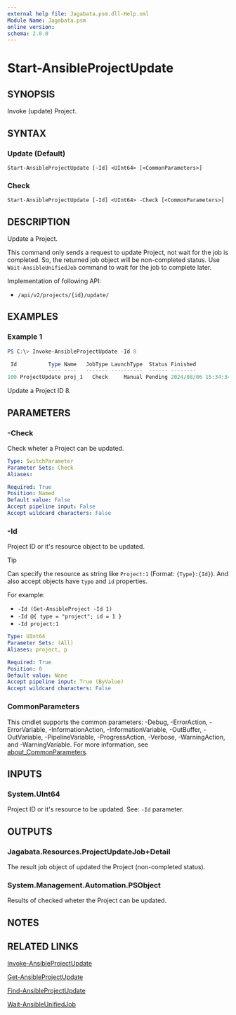 ```yaml
---
external help file: Jagabata.psm.dll-Help.xml
Module Name: Jagabata.psm
online version:
schema: 2.0.0
---
```


# Start-AnsibleProjectUpdate

## SYNOPSIS
Invoke (update) Project.

## SYNTAX

### Update (Default)
```
Start-AnsibleProjectUpdate [-Id] <UInt64> [<CommonParameters>]
```

### Check
```
Start-AnsibleProjectUpdate [-Id] <UInt64> -Check [<CommonParameters>]
```

## DESCRIPTION
Update a Project.

This command only sends a request to update Project, not wait for the job is completed.
So, the returned job object will be non-completed status.
Use `Wait-AnsibleUnifiedJob` command to wait for the job to complete later.

Implementation of following API:  
- `/api/v2/projects/{id}/update/`  

## EXAMPLES

### Example 1
```powershell
PS C:\> Invoke-AnsibleProjectUpdate -Id 8

 Id          Type Name   JobType LaunchType  Status Finished            Elapsed LaunchedBy     Template       Note
 --          ---- ----   ------- ----------  ------ --------            ------- ----------     --------       ----
100 ProjectUpdate proj_1   Check     Manual Pending 2024/08/06 15:34:34   1.888 [user][1]admin [8][git]proj_1 {[Branch, master], [Revision, ***], [Url, ***]}
```

Update a Project ID 8.

## PARAMETERS

### -Check
Check wheter a Project can be updated.

```yaml
Type: SwitchParameter
Parameter Sets: Check
Aliases:

Required: True
Position: Named
Default value: False
Accept pipeline input: False
Accept wildcard characters: False
```

### -Id
Project ID or it's resource object to be updated.

> [!TIP]  
> Can specify the resource as string like `Project:1` (Format: `{Type}:{Id}`).
> And also accept objects have `type` and `id` properties.  
>
> For example:  
>  - `-Id (Get-AnsibleProject -Id 1)`  
>  - `-Id @{ type = "project"; id = 1 }`  
>  - `-Id project:1`

```yaml
Type: UInt64
Parameter Sets: (All)
Aliases: project, p

Required: True
Position: 0
Default value: None
Accept pipeline input: True (ByValue)
Accept wildcard characters: False
```

### CommonParameters
This cmdlet supports the common parameters: -Debug, -ErrorAction, -ErrorVariable, -InformationAction, -InformationVariable, -OutBuffer, -OutVariable, -PipelineVariable, -ProgressAction, -Verbose, -WarningAction, and -WarningVariable. For more information, see [about_CommonParameters](http://go.microsoft.com/fwlink/?LinkID=113216).

## INPUTS

### System.UInt64
Project ID or it's resource to be updated.
See: `-Id` parameter.

## OUTPUTS

### Jagabata.Resources.ProjectUpdateJob+Detail
The result job object of updated the Project (non-completed status).

### System.Management.Automation.PSObject
Results of checked wheter the Project can be updated.

## NOTES

## RELATED LINKS

[Invoke-AnsibleProjectUpdate](Invoke-AnsibleProjectUpdate.md)

[Get-AnsibleProjectUpdate](Get-AnsibleProjectUpdate.md)

[Find-AnsibleProjectUpdate](Find-AnsibleProjectUpdate.md)

[Wait-AnsibleUnifiedJob](Wait-AnsibleUnifiedJob.md)
